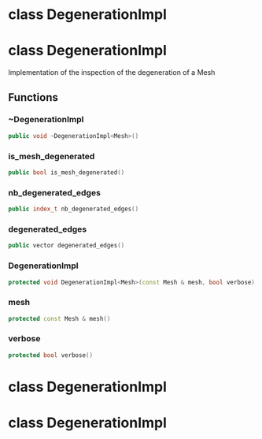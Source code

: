 # class DegenerationImpl

# class DegenerationImpl

Implementation of the inspection of the degeneration of a Mesh

## Functions

### ~DegenerationImpl

```cpp
public void ~DegenerationImpl<Mesh>()
```

### is_mesh_degenerated

```cpp
public bool is_mesh_degenerated()
```

### nb_degenerated_edges

```cpp
public index_t nb_degenerated_edges()
```

### degenerated_edges

```cpp
public vector degenerated_edges()
```

### DegenerationImpl

```cpp
protected void DegenerationImpl<Mesh>(const Mesh & mesh, bool verbose)
```

### mesh

```cpp
protected const Mesh & mesh()
```

### verbose

```cpp
protected bool verbose()
```

# class DegenerationImpl

# class DegenerationImpl

